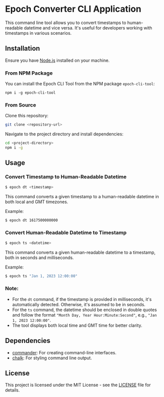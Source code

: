 # Epoch Converter CLI Application

This command line tool allows you to convert timestamps to human-readable datetime and vice versa. It's useful for developers working with timestamps in various scenarios.

## Installation

Ensure you have [Node.js](https://nodejs.org/) installed on your machine.

### From NPM Package

You can install the Epoch CLI Tool from the NPM package `epoch-cli-tool`:

```
npm i -g epoch-cli-tool
```

### From Source

Clone this repository:

```bash
git clone <repository-url>
```

Navigate to the project directory and install dependencies:

```bash
cd <project-directory>
npm i -g
```

## Usage

### Convert Timestamp to Human-Readable Datetime

```bash
$ epoch dt <timestamp>
```

This command converts a given timestamp to a human-readable datetime in both local and GMT timezones.

Example:

```bash
$ epoch dt 1617500000000
```

### Convert Human-Readable Datetime to Timestamp

```bash
$ epoch ts <datetime>
```

This command converts a given human-readable datetime to a timestamp, both in seconds and milliseconds.

Example:

```bash
$ epoch ts "Jan 1, 2023 12:00:00"
```

### Note:

- For the `dt` command, if the timestamp is provided in milliseconds, it's automatically detected. Otherwise, it's assumed to be in seconds.
- For the `ts` command, the datetime should be enclosed in double quotes and follow the format `"Month Day, Year Hour:Minute:Second"`, e.g., `"Jan 1, 2023 12:00:00"`.
- The tool displays both local time and GMT time for better clarity.

## Dependencies

- [commander](https://www.npmjs.com/package/commander): For creating command-line interfaces.
- [chalk](https://www.npmjs.com/package/chalk): For styling command line output.

## License

This project is licensed under the MIT License - see the [LICENSE](LICENSE) file for details.